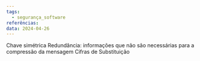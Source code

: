 ```yaml
---
tags:
  - segurança_software
referências: 
data: 2024-04-26
---
```

Chave simétrica
Redundância: informações que não são necessárias para a compressão da mensagem
Cifras de Substituição

